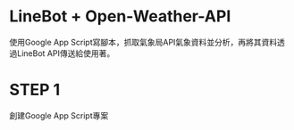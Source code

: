 # LineBot + Open-Weather-API
使用Google App Script寫腳本，抓取氣象局API氣象資料並分析，再將其資料透過LineBot API傳送給使用著。
# STEP 1
創建Google App Script專案
